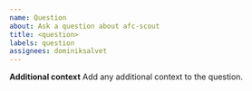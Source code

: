 ```yaml
---
name: Question
about: Ask a question about afc-scout
title: <question>
labels: question
assignees: dominiksalvet
---
```


**Additional context**
Add any additional context to the question.
